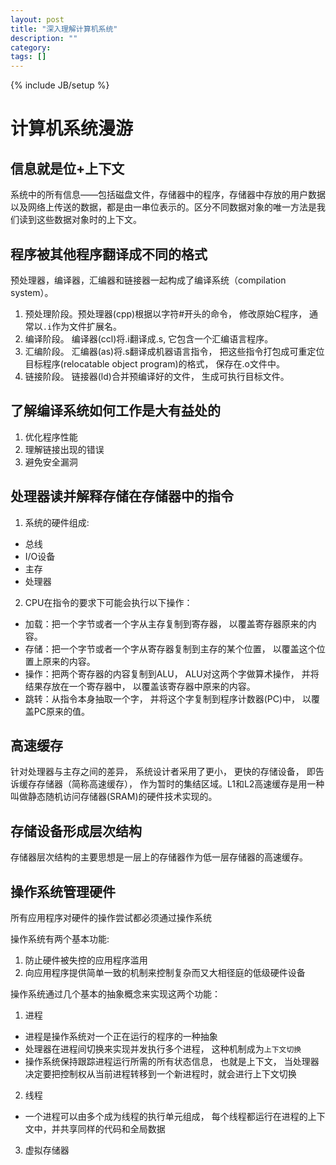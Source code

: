 ```yaml
---
layout: post
title: "深入理解计算机系统"
description: ""
category: 
tags: []
---
```

{% include JB/setup %}


# 计算机系统漫游

## 信息就是位+上下文
系统中的所有信息——包括磁盘文件，存储器中的程序，存储器中存放的用户数据以及网络上传送的数据，都是由一串位表示的。区分不同数据对象的唯一方法是我们读到这些数据对象时的上下文。

## 程序被其他程序翻译成不同的格式
预处理器，编译器，汇编器和链接器一起构成了编译系统（compilation system）。

1. 预处理阶段。预处理器(cpp)根据以字符#开头的命令， 修改原始C程序， 通常以`.i`作为文件扩展名。
2. 编译阶段。 编译器(ccl)将.i翻译成.s, 它包含一个汇编语言程序。
3. 汇编阶段。 汇编器(as)将.s翻译成机器语言指令， 把这些指令打包成可重定位目标程序(relocatable object program)的格式， 保存在.o文件中。
4. 链接阶段。 链接器(ld)合并预编译好的文件， 生成可执行目标文件。

## 了解编译系统如何工作是大有益处的

1. 优化程序性能
2. 理解链接出现的错误
3. 避免安全漏洞

## 处理器读并解释存储在存储器中的指令

1. 系统的硬件组成:
* 总线
* I/O设备
* 主存
* 处理器

2. CPU在指令的要求下可能会执行以下操作：
* 加载：把一个字节或者一个字从主存复制到寄存器， 以覆盖寄存器原来的内容。
* 存储：把一个字节或者一个字从寄存器复制到主存的某个位置， 以覆盖这个位置上原来的内容。
* 操作：把两个寄存器的内容复制到ALU， ALU对这两个字做算术操作， 并将结果存放在一个寄存器中， 以覆盖该寄存器中原来的内容。
* 跳转：从指令本身抽取一个字， 并将这个字复制到程序计数器(PC)中， 以覆盖PC原来的值。

## 高速缓存

针对处理器与主存之间的差异， 系统设计者采用了更小， 更快的存储设备， 即告诉缓存存储器（简称高速缓存）， 作为暂时的集结区域。L1和L2高速缓存是用一种叫做静态随机访问存储器(SRAM)的硬件技术实现的。

## 存储设备形成层次结构

存储器层次结构的主要思想是一层上的存储器作为低一层存储器的高速缓存。

## 操作系统管理硬件

所有应用程序对硬件的操作尝试都必须通过操作系统

操作系统有两个基本功能:

1. 防止硬件被失控的应用程序滥用
2. 向应用程序提供简单一致的机制来控制复杂而又大相径庭的低级硬件设备

操作系统通过几个基本的抽象概念来实现这两个功能：

1. 进程
* 进程是操作系统对一个正在运行的程序的一种抽象
* 处理器在进程间切换来实现并发执行多个进程， 这种机制成为`上下文切换`
* 操作系统保持跟踪进程运行所需的所有状态信息， 也就是上下文， 当处理器决定要把控制权从当前进程转移到一个新进程时，就会进行上下文切换
2. 线程
* 一个进程可以由多个成为线程的执行单元组成， 每个线程都运行在进程的上下文中，并共享同样的代码和全局数据
3. 虚拟存储器
